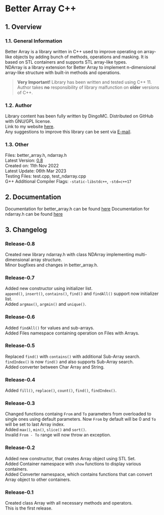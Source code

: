 # Better Array C++

## 1. Overview

### 1.1. General Information

Better Array is a library written in C++ used to improve operating on array-like objects by adding bunch of methods, operations and masking. It is based on STL containers and supports STL array-like types.  
NDArray is a library extension for Better Array to implement n-dimensional array-like structure with built-in methods and operations.

> **Very Important!** Library has been written and tested using C++ 11. Author takes **no** responsibility of library malfunction on **older** versions of C++.

### 1.2. Author

Library content has been fully written by DingoMC. Distributed on GitHub with GNU/GPL license.  
Link to my website [here](https://www.dingomc.net).  
Any suggestions to improve this library can be sent via [E-mail](https://www.dingomc.net/contact.html).

### 1.3. Other

Files: better_array.h, ndarray.h  
Latest Version: [0.8](#release-08)  
Created on: 11th Nov 2022  
Latest Update: 06th Mar 2023  
Testing Files: test.cpp, test_ndarray.cpp  
G++ Additional Compiler Flags: `-static-libstdc++`, `-std=c++17`

## 2. Documentation

Documentation for better_array.h can be found [here](https://www.dingomc.net/documentation/better_array.html)
Documentation for ndarray.h can be found [here](https://www.dingomc.net/documentation/ndarray.html)

## 3. Changelog

### Release-0.8

Created new library ndarray.h with class NDArray implementing multi-dimensional array structure.  
Minor bugfixes and changes in better_array.h.

### Release-0.7

Added new constructor using initializer list.  
`append()`, `insert()`, `contains()`, `find()` and `findAll()` support now initializer list.  
Added `argmax()`, `argmin()` and `unique()`.

### Release-0.6

Added `findAll()` for values and sub-arrays.  
Added Files namespace containing operation on Files with Arrays.

### Release-0.5

Replaced `find()` with `contains()` with additional Sub-Array search.  
`findIndex()` is now `find()` and also supports Sub-Array search.  
Added converter between Char Array and String.

### Release-0.4

Added `fill()`, `replace()`, `count()`, `find()`, `findIndex()`.

### Release-0.3

Changed functions containg `From` and `To` parameters from overloaded to single ones using default parameters. Now `From` by default will be 0 and `To` will be set to last Array index.  
Added `max()`, `min()`, `slice()` and `sort()`.  
Invalid `From - To` range will now throw an exception.

### Release-0.2

Added new constructor, that creates Array object using STL Set.  
Added Container namespace with `show` functions to display various containers.  
Added Converter namespace, which contains functions that can convert Array object to other containers.

### Release-0.1

Created class Array with all necessary methods and operators.  
This is the first release.
